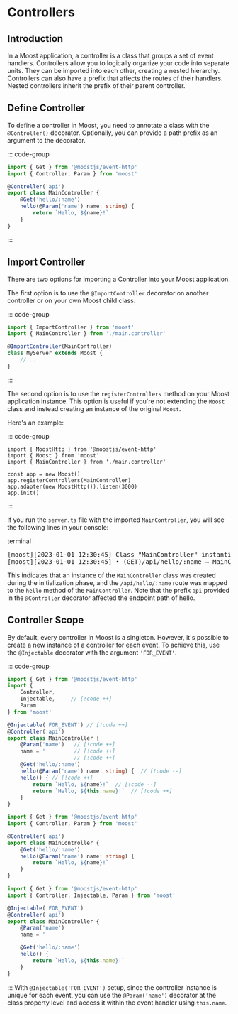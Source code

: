 # Controllers

## Introduction

In a Moost application, a controller is a class that groups a set of event handlers.
Controllers allow you to logically organize your code into separate units.
They can be imported into each other, creating a nested hierarchy.
Controllers can also have a prefix that affects the routes of their handlers.
Nested controllers inherit the prefix of their parent controller.

## Define Controller

To define a controller in Moost, you need to annotate a class with the `@Controller()` decorator.
Optionally, you can provide a path prefix as an argument to the decorator.

::: code-group
```ts [main.controller.ts]
import { Get } from '@moostjs/event-http'
import { Controller, Param } from 'moost'

@Controller('api')
export class MainController {
    @Get('hello/:name')
    hello(@Param('name') name: string) {
        return `Hello, ${name}!`
    }
}
```
:::

## Import Controller

There are two options for importing a Controller into your Moost application.

The first option is to use the `@ImportController` decorator on another controller or on your own Moost child class.

::: code-group
```ts [server.ts]
import { ImportController } from 'moost'
import { MainController } from './main.controller'

@ImportController(MainController)
class MyServer extends Moost {
    //...
}
```
:::

The second option is to use the `registerControllers` method on your Moost application instance.
This option is useful if you're not extending the `Moost` class and instead creating an instance of the original `Moost`.

Here's an example:

::: code-group
```ts{6} [server.ts]
import { MoostHttp } from '@moostjs/event-http'
import { Moost } from 'moost'
import { MainController } from './main.controller'

const app = new Moost()
app.registerControllers(MainController)
app.adapter(new MoostHttp()).listen(3000)
app.init()
```
:::

If you run the `server.ts` file with the imported `MainController`, you will see the following lines in your console:

<div class="language-terminal">
<span class="lang">terminal</span>
<pre>
<span class="info">[moost][2023-01-01 12:30:45] Class "MainController" instantiated with: <span class="cyan">[]</span></span>
<span class="info">[moost][2023-01-01 12:30:45] • <span class="cyan">(GET)</span>/api/hello/:name → MainController.<span class="cyan">hello</span>()</span>
</pre>
</div>

This indicates that an instance of the `MainController` class was created during the initialization phase,
and the `/api/hello/:name` route was mapped to the `hello` method of the `MainController`.
Note that the prefix `api` provided in the `@Controller` decorator affected the endpoint path of hello.

## Controller Scope

By default, every controller in Moost is a singleton.
However, it's possible to create a new instance of a controller for each event.
To achieve this, use the `@Injectable` decorator with the argument `'FOR_EVENT'`.

::: code-group
```ts [Diffs]
import { Get } from '@moostjs/event-http'
import {
    Controller,
    Injectable,     // [!code ++]
    Param
} from 'moost'

@Injectable('FOR_EVENT') // [!code ++]
@Controller('api')
export class MainController {
    @Param('name')   // [!code ++]
    name = ''        // [!code ++]
                     // [!code ++]
    @Get('hello/:name')
    hello(@Param('name') name: string) {  // [!code --]
    hello() { // [!code ++]
        return `Hello, ${name}!`  // [!code --]
        return `Hello, ${this.name}!`  // [!code ++]
    }
}
```
```ts [Singleton version]
import { Get } from '@moostjs/event-http'
import { Controller, Param } from 'moost'

@Controller('api')
export class MainController {
    @Get('hello/:name')
    hello(@Param('name') name: string) {
        return `Hello, ${name}!`
    }
}
```
```ts [FOR_EVENT version]
import { Get } from '@moostjs/event-http'
import { Controller, Injectable, Param } from 'moost'

@Injectable('FOR_EVENT')
@Controller('api')
export class MainController {
    @Param('name')
    name = ''

    @Get('hello/:name')
    hello() {
        return `Hello, ${this.name}!`
    }
}
```
:::
With `@Injectable('FOR_EVENT')` setup, since the controller instance is unique for each event,
you can use the `@Param('name')` decorator at the class property level
and access it within the event handler using `this.name`.
